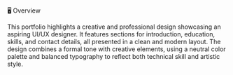 🖥️ Overview

This portfolio highlights a creative and professional design showcasing an aspiring UI/UX designer. It features sections for introduction, education, skills, and contact details, all presented in a clean and modern layout. The design combines a formal tone with creative elements, using a neutral color palette and balanced typography to reflect both technical skill and artistic style.
